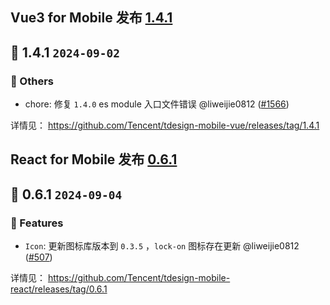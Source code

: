 ## Vue3 for Mobile 发布 [1.4.1](https://github.com/Tencent/tdesign-mobile-vue/releases/tag/1.4.1)
## 🌈 1.4.1 `2024-09-02` 
### 🚧 Others
- chore: 修复 `1.4.0` es module 入口文件错误 @liweijie0812 ([#1566](https://github.com/Tencent/tdesign-mobile-vue/pull/1566))


详情见： https://github.com/Tencent/tdesign-mobile-vue/releases/tag/1.4.1
## React for Mobile 发布 [0.6.1](https://github.com/Tencent/tdesign-mobile-react/releases/tag/0.6.1)
## 🌈 0.6.1 `2024-09-04` 
### 🚀 Features
- `Icon`: 更新图标库版本到 `0.3.5` ，`lock-on` 图标存在更新 @liweijie0812 ([#507](https://github.com/Tencent/tdesign-mobile-react/pull/507))


详情见： https://github.com/Tencent/tdesign-mobile-react/releases/tag/0.6.1

